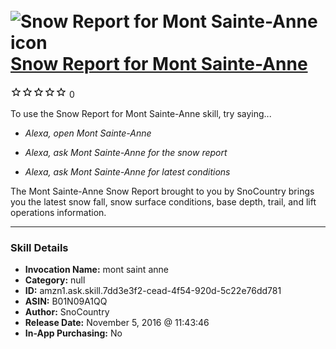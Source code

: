 # &nbsp;<img src="skill_icon" alt="Snow Report for Mont Sainte-Anne icon" width="36"> [Snow Report for Mont Sainte-Anne](http://alexa.amazon.com/#skills/amzn1.ask.skill.7dd3e3f2-cead-4f54-920d-5c22e76dd781)
![0 stars](../../images/ic_star_border_black_18dp_1x.png)![0 stars](../../images/ic_star_border_black_18dp_1x.png)![0 stars](../../images/ic_star_border_black_18dp_1x.png)![0 stars](../../images/ic_star_border_black_18dp_1x.png)![0 stars](../../images/ic_star_border_black_18dp_1x.png) 0

To use the Snow Report for Mont Sainte-Anne skill, try saying...

* *Alexa, open Mont Sainte-Anne*

* *Alexa, ask Mont Sainte-Anne for the snow report*

* *Alexa, ask Mont Sainte-Anne for latest conditions*

The Mont Sainte-Anne Snow Report brought to you by SnoCountry brings you the latest snow fall, snow surface conditions,  base depth, trail, and lift operations information.

***

### Skill Details

* **Invocation Name:** mont saint anne
* **Category:** null
* **ID:** amzn1.ask.skill.7dd3e3f2-cead-4f54-920d-5c22e76dd781
* **ASIN:** B01N09A1QQ
* **Author:** SnoCountry
* **Release Date:** November 5, 2016 @ 11:43:46
* **In-App Purchasing:** No
